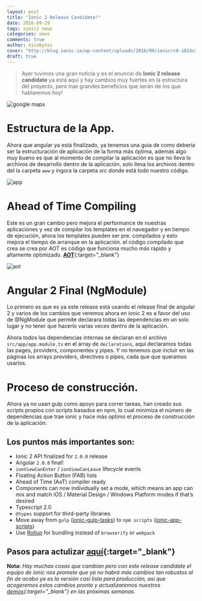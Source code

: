 ```yaml
---
layout: post
title: "Ionic 2 Release Candidate!"
date: 2016-09-29
tags: ionic2 news
categories: news
comments: true
author: nicobytes
cover: "http://blog.ionic.io/wp-content/uploads/2016/09/ionicrc0-1024x304.png"
draft: true
---
```


> Ayer tuvimos una gran noticia y es el anuncio de **Ionic 2 release candidate** ya está aquí y hay cambios muy fuertes en la estructura del proyecto, pero trae grandes beneficios que serán de los que hablaremos hoy!

<img class="img-responsive" src="http://blog.ionic.io/wp-content/uploads/2016/09/ionicrc0-1024x304.png" alt="google maps">

# Estructura de la App.

Ahora que angular ya está finalizado, ya tenemos una guia de como debería ser la estructuración de aplicación de la forma más óptima, además algo muy bueno es que al momento de compilar la aplicación es que no lleva lo archivos de desarrollo dentro de la aplicación, solo lleva los archivos dentro del la carpeta `www` y ingora la carpeta src donde está todo nuestro código.

<img class="img-responsive" src="http://i.cubeupload.com/ZBUnv9.png" alt="app">

# Ahead of Time Compiling

Este es un gran cambio pero mejora el performance de nuestras aplicaciones y vez de compilar los templates en el  navegador y en tiempo de ejecución, ahora los templates pueden ser pre. compilados y esto mejora el tiempo de arranque en la aplicación. el código compilado que crea se crea por AOT es código que funciona mucho más rápido y altamente optimizado. [**AOT**](https://en.wikipedia.org/wiki/Ahead-of-time_compilation){:target="_blank"}

<img src="http://blog.ionic.io/wp-content/uploads/2016/09/beta11-vs-beta12.gif" class="img-responsive" alt="aot">

# Angular 2 Final (NgModule)

Lo primero es que es ya este release está usando el release final de angular 2 y varios de los cambios que veremos ahora en ionic 2 es a favor del uso de @NgModule que permite declarara todas las dependencias en un solo lugar y no tener que hacerlo varias veces dentro de la aplicación.

Ahora todos las dependencias internas se declaran en el archivo `src/app/app.module.ts` en el array de `declarations`, aquí declaramos todas las pages, providers, componentes y pipes. Y no tenemos que incluir en las páginas los arrays providers, directives o pipes, cada que que queramos usarlos.

# Proceso de construcción.

Ahora ya no usan gulp como apoyo para correr tareas, han creado sus scripts propios con scripts basados en npm, lo cual minimiza el número de dependencias que trae ionic y hace más optimo el proceso de construcción de la aplicación.

## Los puntos más importantes son:

* Ionic 2 API finalized for `2.0.0` release
* Angular `2.0.0` final!
* `ionViewCanEnter` / `ionViewCanLeave` lifecycle events
* Floating Action Button (FAB) lists
* Ahead of Time (AoT) compiler ready
* Components can now individually set a mode, which means an app can mix and match iOS / Material Design / Windows Platform modes if that’s desired
* Typescript 2.0
* `@types` support for third-party libraries
* Move away from `gulp` ([ionic-gulp-tasks](https://github.com/driftyco/ionic-gulp-tasks)) to `npm scripts` ([ionic-app-scripts](https://github.com/driftyco/ionic-app-scripts))
* Use [Rollup](http://rollupjs.org) for bundling instead of `browserify` or `webpack`

## Pasos para actulizar [aquí](#steps-to-upgrade-to-rc0){:target="_blank"}

**Nota:** *Hay muchas cosas que cambian pero con este release candidate el equipo de ionic nos promete que ya no habrá más cambios tan robustos al fin de acabo ya es la versión casi lista para producción, así que acogeremos estos cambios pronto y actualizaremos nuestros [demos](http://www.ion-book.com/demos/){:target="_blank"} en las próximas semanas.*
